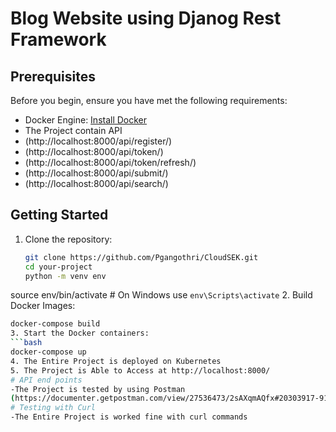 # Blog Website using Djanog Rest Framework
## Prerequisites

Before you begin, ensure you have met the following requirements:
- Docker Engine: [Install Docker](https://docs.docker.com/get-docker/)
- The Project contain API
- (http://localhost:8000/api/register/)
- (http://localhost:8000/api/token/)
- (http://localhost:8000/api/token/refresh/)
- (http://localhost:8000/api/submit/)
- (http://localhost:8000/api/search/)
## Getting Started
1. Clone the repository:
   ```bash
   git clone https://github.com/Pgangothri/CloudSEK.git
   cd your-project
   python -m venv env
  source env/bin/activate  # On Windows use `env\Scripts\activate`
2. Build Docker Images:
   ```bash
   docker-compose build
3. Start the Docker containers:
   ```bash
   docker-compose up
4. The Entire Project is deployed on Kubernetes
5. The Project is Able to Access at http://localhost:8000/
# API end points
-The Project is tested by using Postman 
(https://documenter.getpostman.com/view/27536473/2sAXqmAQfx#20303917-916b-4647-9aaa-92d1cfe4d851)
# Testing with Curl
-The Entire Project is worked fine with curl commands 

